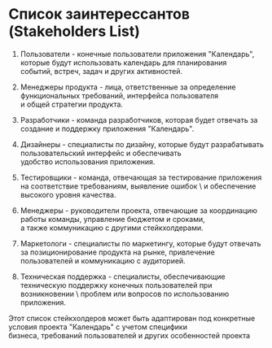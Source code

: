 # Список заинтерессантов (Stakeholders List)


1. Пользователи - конечные пользователи приложения "Календарь", которые будут использовать календарь для планирования \
   событий, встреч, задач и других активностей.

2. Менеджеры продукта - лица, ответственные за определение функциональных требований, интерфейса пользователя \
   и общей стратегии продукта.

3. Разработчики - команда разработчиков, которая будет отвечать за создание и поддержку приложения "Календарь".

4. Дизайнеры - специалисты по дизайну, которые будут разрабатывать пользовательский интерфейс и обеспечивать \
   удобство использования приложения.

5. Тестировщики - команда, отвечающая за тестирование приложения на соответствие требованиям, выявление ошибок \ 
   и обеспечение высокого уровня качества.

6. Менеджеры - руководители проекта, отвечающие за координацию работы команды, управление бюджетом и сроками, \
   а также коммуникацию с другими стейкхолдерами.

7. Маркетологи - специалисты по маркетингу, которые будут отвечать за позиционирование продукта на рынке, привлечение \
   пользователей и коммуникацию с аудиторией.

8. Техническая поддержка - специалисты, обеспечивающие техническую поддержку конечных пользователей при возникновении \ 
   проблем или вопросов по использованию приложения.

Этот список стейкхолдеров может быть адаптирован под конкретные условия проекта "Календарь" с учетом специфики \
бизнеса, требований пользователей и других особенностей проекта